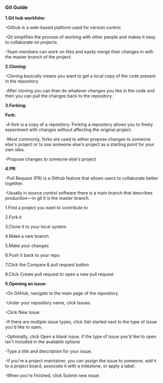 ### Git Guide

**1.Git hub workfolw:**

-Github is a web-based platform used for version control.

-Git simplifies the process of working with other people and makes it easy to collaborate on projects. 

-Team members can work on files and easily merge their changes in with the master branch of the project.

**2.Cloning:**

-Cloning basically means you want to get a local copy of the code present in the repository. 

-After cloning you can then do whatever changes you like in the code and then you can pull the changes back to the repository.

**3.Forking:**

**Fork:**

-A fork is a copy of a repository. Forking a repository allows you to freely experiment with changes without affecting the original project.

-Most commonly, forks are used to either propose changes to someone else's project or to use someone else's project as a starting point for your own idea.

-Propose changes to someone else's project

**4.PR:**

-Pull Request (PR) is a Github feature that allows users to collaborate better together. 

-Usually in source control software there is a main branch that describes production — in git it is the master branch.

1.Find a project you want to contribute to

2.Fork it

3.Clone it to your local system

4.Make a new branch

5.Make your changes

6.Push it back to your repo

7.Click the Compare & pull request button

8.Click Create pull request to open a new pull request

**5.Opening an issue:**

-On GitHub, navigate to the main page of the repository.

-Under your repository name, click  Issues.

-Click New issue.

-If there are multiple issue types, click Get started next to the type of issue you'd like to open.

-Optionally, click Open a blank issue. if the type of issue you'd like to open isn't included in the available options

-Type a title and description for your issue.

-If you're a project maintainer, you can assign the issue to someone, add it to a project board, associate it with a milestone, or apply a label.

-When you're finished, click Submit new issue.

